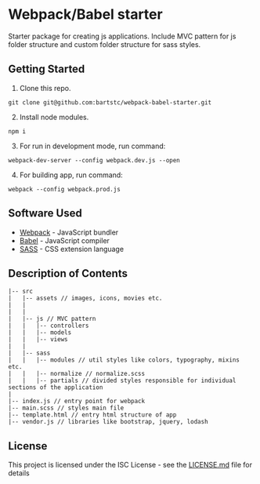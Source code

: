 # Webpack/Babel starter

Starter package for creating js applications. Include MVC pattern for js folder structure and custom folder structure for sass styles.

## Getting Started

1. Clone this repo.

```
git clone git@github.com:bartstc/webpack-babel-starter.git
```

2. Install node modules.

```
npm i
```

3. For run in development mode, run command:

```
webpack-dev-server --config webpack.dev.js --open
```

4. For building app, run command:

```
webpack --config webpack.prod.js
```

## Software Used

* [Webpack](https://webpack.js.org/) - JavaScript bundler
* [Babel](https://babeljs.io/) - JavaScript compiler
* [SASS](https://sass-lang.com/) - CSS extension language

## Description of Contents

```
|-- src
|   |-- assets // images, icons, movies etc.
|   |
|   |
|   |-- js // MVC pattern
|   |   |-- controllers
|   |   |-- models
|   |   |-- views
|   |
|   |-- sass
|   |   |-- modules // util styles like colors, typography, mixins etc.
|   |   |-- normalize // normalize.scss
|   |   |-- partials // divided styles responsible for individual sections of the application
|
|-- index.js // entry point for webpack
|-- main.scss // styles main file
|-- template.html // entry html structure of app
|-- vendor.js // libraries like bootstrap, jquery, lodash
```

## License

This project is licensed under the ISC License - see the [LICENSE.md](LICENSE.md) file for details
